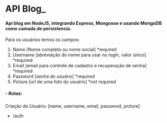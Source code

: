 # API Blog_

#### Api blog em NodeJS, integrando Express, Mongoose e usando MongoDB como camada de persistencia.

Para os usuários temos os campos:

1. Name [Nome completo ou nome social] *required 
2. Username [abreviação do nome para usar no login, valor único] *required
3. Email [email para controle de cadastro e recuperação de senha] *required
4. Password [senha do usuário] *required
5. Picture [url de uma foto do usuário] *not required

##### - Rotas:

Criação de Usuário: [name, username, email, password, picture]

- /auth 
